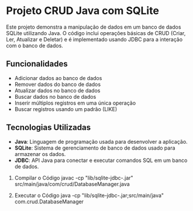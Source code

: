 # Projeto CRUD Java com SQLite

Este projeto demonstra a manipulação de dados em um banco de dados SQLite utilizando Java. O código inclui operações básicas de CRUD (Criar, Ler, Atualizar e Deletar) e é implementado usando JDBC para a interação com o banco de dados.

## Funcionalidades

- Adicionar dados ao banco de dados
- Remover dados do banco de dados
- Atualizar dados no banco de dados
- Buscar dados no banco de dados
- Inserir múltiplos registros em uma única operação
- Buscar registros usando um padrão (LIKE)

## Tecnologias Utilizadas

- **Java**: Linguagem de programação usada para desenvolver a aplicação.
- **SQLite**: Sistema de gerenciamento de banco de dados usado para armazenar os dados.
- **JDBC**: API Java para conectar e executar comandos SQL em um banco de dados.

1. Compilar o Código
javac -cp "lib/sqlite-jdbc-<version>.jar" src/main/java/com/crud/DatabaseManager.java

2. Executar o Código
java -cp "lib/sqlite-jdbc-<version>.jar;src/main/java" com.crud.DatabaseManager

